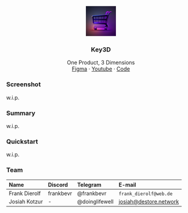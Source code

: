 <div align="center">
<img src="./logo.png" alt="logo" width="80" height="80" />
</div>

<h3 align="center">Key3D</h3>
  <p align="center">
    One Product, 3 Dimensions 
    <br />
    <a href="" name="Figma">Figma</a>
    ·
    <a href="">Youtube</a>
    ·
    <a href="https://github.com/FrankBevr/Key3D">Code</a>
  </p>
</div>

### Screenshot

w.i.p.

### Summary

w.i.p.

### Quickstart

w.i.p.

### Team

| Name          | Discord   | Telegram       | E-mail                 |
| :------------ | :-------- | :------------- | :--------------------- |
| Frank Dierolf | frankbevr | @frankbevr     | `frank_dierolf@web.de` |
| Josiah Kotzur | -         | @doinglifewell | josiah@destore.network |
